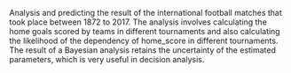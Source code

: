Analysis and predicting the result of the international football matches that took place between 1872 to 2017.
The analysis involves calculating the home goals scored by teams in different tournaments and also calculating the likelihood of the dependency of home_score in different tournaments.
The result of a Bayesian analysis retains the uncertainty of the estimated parameters, which is very useful in decision analysis.
